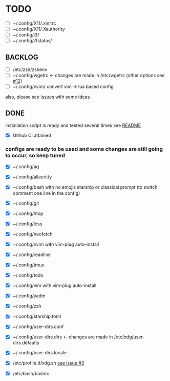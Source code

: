 # TODO
- [ ] ~/.config/X11/.xinitrc
- [ ] ~/.config/X11/.Xauthority
- [ ] ~/.config/i3/
- [ ] ~/.config/i3status/

## BACKLOG
- [ ] /etc/zsh/zshenv
- [ ] ~/.config/wgetrc <- changes are made in /etc/wgetrc (other options see [#12](https://github.com/orleanski/dotfiles/issues/12))
- [ ] ~/.config/nvim/ convert vim -> lua based config

also, please see [issues](https://github.com/orleanski/dotfiles/issues) with some ideas

## DONE

installation script is ready and tested several times see [README](README.md)

- [x] Github CI attained

### configs are ready to be used and some changes are still going to occur, so keep tuned

- [x] ~/.config/ag
- [x] ~/.config/allacritty
- [x] ~/.config/bash with no emojis starship or classical prompt (to switch comment one line in the config)
- [x] ~/.config/git
- [x] ~/.config/htop
- [x] ~/.config/less
- [x] ~/.config/neofetch
- [x] ~/.config/nvim with vim-plug auto-install
- [x] ~/.config/readline
- [x] ~/.config/tmux
- [x] ~/.config/todo
- [x] ~/.config/vim with vim-plug auto-install
- [x] ~/.config/yadm
- [x] ~/.config/zsh
- [x] ~/.config/starship.toml
- [x] ~/.config/user-dirs.conf
- [x] ~/.config/user-dirs.dirs <- changes are made in /etc/xdg/user-dirs.defaults
- [x] ~/.config/user-dirs.locale
- [x] /etc/profile.d/xdg.sh [see issue #3](https://github.com/orleanski/dotfiles/issues/3#issue-806949413)
- [x] /etc/bash/bashrc

